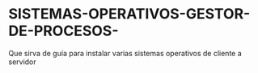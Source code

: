# SISTEMAS-OPERATIVOS-GESTOR-DE-PROCESOS-
Que sirva de guía para instalar varias sistemas operativos de cliente a servidor 
